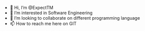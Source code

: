 - 👋 Hi, I’m @ExpectTM
- 👀 I’m interested in Software Engineering
- 💞️ I’m looking to collaborate on different programming language
- 📫 How to reach me here on GIT

<!---
ExpectTM/ExpectTM is a ✨ special ✨ repository because its `README.md` (this file) appears on your GitHub profile.
You can click the Preview link to take a look at your changes.
--->
